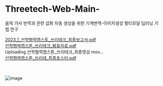 # Threetech-Web-Main-
음악 가사 번역과 관련 삽화 자동 생성을 위한 기계번역-이미지생성 멀티모달 딥러닝 기법 연구 

[2023_1_산학협력캡스토_쓰리테크_최종보고서.pdf](https://github.com/mlnzlk/Threetech-Web-Main-/files/11832735/2023_1_._._.pdf)  <br>
[산학협력캡스톤_쓰리테크_밢표자료.pdf](https://github.com/mlnzlk/Threetech-Web-Main-/files/11832740/_._.pdf) <br>
Uploading 산학협력캡스톤_쓰리테크_최종영상.mov…<br>
[산학협력캡스톤_쓰리테_최종포스터.pdf](https://github.com/mlnzlk/Threetech-Web-Main-/files/11832746/_._.pdf)<br><br><br>

![image](https://github.com/mlnzlk/Threetech-Web-Main-/assets/93921790/c596614a-b538-4b32-9252-599b2eba7104)




